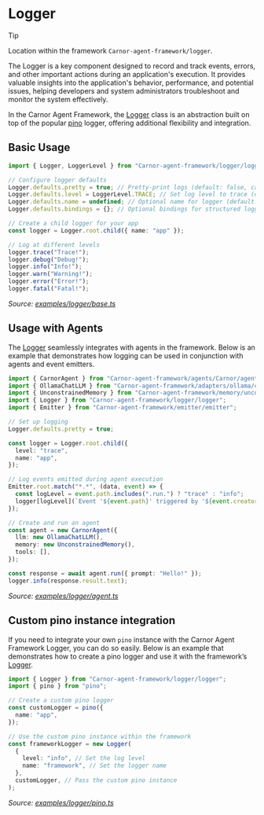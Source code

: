 # Logger

> [!TIP]
>
> Location within the framework `Carnor-agent-framework/logger`.

The Logger is a key component designed to record and track events, errors, and other important actions during an application's execution. It provides valuable insights into the application's behavior, performance, and potential issues, helping developers and system administrators troubleshoot and monitor the system effectively.

In the Carnor Agent Framework, the [Logger](/src/logger/logger.ts) class is an abstraction built on top of the popular [pino](https://github.com/pinojs/pino) logger, offering additional flexibility and integration.

## Basic Usage

<!-- embedme examples/logger/base.ts -->

```ts
import { Logger, LoggerLevel } from "Carnor-agent-framework/logger/logger";

// Configure logger defaults
Logger.defaults.pretty = true; // Pretty-print logs (default: false, can also be set via ENV: Carnor_FRAMEWORK_LOG_PRETTY=true)
Logger.defaults.level = LoggerLevel.TRACE; // Set log level to trace (default: TRACE, can also be set via ENV: Carnor_FRAMEWORK_LOG_LEVEL=trace)
Logger.defaults.name = undefined; // Optional name for logger (default: undefined)
Logger.defaults.bindings = {}; // Optional bindings for structured logging (default: empty)

// Create a child logger for your app
const logger = Logger.root.child({ name: "app" });

// Log at different levels
logger.trace("Trace!");
logger.debug("Debug!");
logger.info("Info!");
logger.warn("Warning!");
logger.error("Error!");
logger.fatal("Fatal!");
```

_Source: [examples/logger/base.ts](/examples/logger/base.ts)_

## Usage with Agents

The [Logger](/src/logger/logger.ts) seamlessly integrates with agents in the framework. Below is an example that demonstrates how logging can be used in conjunction with agents and event emitters.

<!-- embedme examples/logger/agent.ts -->

```ts
import { CarnorAgent } from "Carnor-agent-framework/agents/Carnor/agent";
import { OllamaChatLLM } from "Carnor-agent-framework/adapters/ollama/chat";
import { UnconstrainedMemory } from "Carnor-agent-framework/memory/unconstrainedMemory";
import { Logger } from "Carnor-agent-framework/logger/logger";
import { Emitter } from "Carnor-agent-framework/emitter/emitter";

// Set up logging
Logger.defaults.pretty = true;

const logger = Logger.root.child({
  level: "trace",
  name: "app",
});

// Log events emitted during agent execution
Emitter.root.match("*.*", (data, event) => {
  const logLevel = event.path.includes(".run.") ? "trace" : "info";
  logger[logLevel](`Event '${event.path}' triggered by '${event.creator.constructor.name}'.`);
});

// Create and run an agent
const agent = new CarnorAgent({
  llm: new OllamaChatLLM(),
  memory: new UnconstrainedMemory(),
  tools: [],
});

const response = await agent.run({ prompt: "Hello!" });
logger.info(response.result.text);
```

_Source: [examples/logger/agent.ts](/examples/logger/agent.ts)_

## Custom pino instance integration

If you need to integrate your own `pino` instance with the Carnor Agent Framework Logger, you can do so easily. Below is an example that demonstrates how to create a pino logger and use it with the framework’s [Logger](/src/logger/logger.ts).

<!-- embedme examples/logger/pino.ts -->

```ts
import { Logger } from "Carnor-agent-framework/logger/logger";
import { pino } from "pino";

// Create a custom pino logger
const customLogger = pino({
  name: "app",
});

// Use the custom pino instance within the framework
const frameworkLogger = new Logger(
  {
    level: "info", // Set the log level
    name: "framework", // Set the logger name
  },
  customLogger, // Pass the custom pino instance
);
```

_Source: [examples/logger/pino.ts](/examples/logger/pino.ts)_
